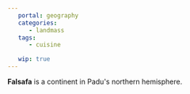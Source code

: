 ```yaml
---
   portal: geography
   categories:
      - landmass
   tags:
      - cuisine

   wip: true
---
```


**Falsafa** is a continent in Padu's northern hemisphere.
